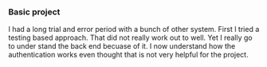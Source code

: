 ### Basic project
I had a long trial and error period with a bunch of other system.
First I tried a testing based approach. That did not really work out to well. Yet I really go to under stand the back end becuase of it. I now understand how the authentication works even thought that is not very helpful for the project.
